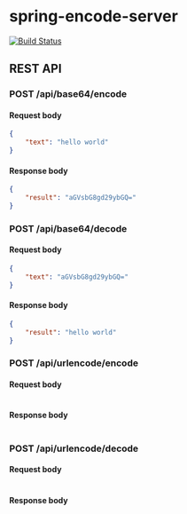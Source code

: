 # spring-encode-server
[![Build Status](https://travis-ci.org/hyeonjae/spring-encode-server.svg?branch=master)](https://travis-ci.org/hyeonjae/spring-encode-server)

## REST API

### POST /api/base64/encode
#### Request body
```json
{
    "text": "hello world"
}
```
#### Response body
```json
{
    "result": "aGVsbG8gd29ybGQ="
}
```


### POST /api/base64/decode
#### Request body
```json
{
    "text": "aGVsbG8gd29ybGQ="
}
```
#### Response body
```json
{
    "result": "hello world"
}
```

### POST /api/urlencode/encode
#### Request body
```json

```
#### Response body
```json

```


### POST /api/urlencode/decode
#### Request body
```json

```
#### Response body
```json

```
